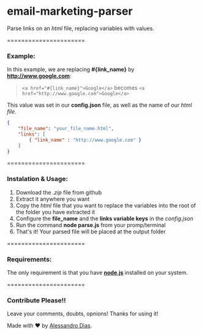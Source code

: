 email-marketing-parser
======================

Parse links on an *html* file, replacing variables with values.

======================
### Example: ###

In this example, we are replacing **#{link_name}** by **http://www.google.com**:

  > `<a href="#{link_name}">Google</a>` becomes `<a href="http://www.google.com">Google</a>`

This value was set in our **config.json** file, as well as the name of our *html file*.

```json
{
	"file_name": "your_file_name.html",
	"links": [
		{ "link_name" : "http://www.google.com" }
	]
}
```

======================
### Instalation & Usage: ###

1. Download the *.zip* file from github
2. Extract it anywhere you want
3. Copy the *html* file that you want to replace the variables into the root of the folder you have extracted it
4. Configure the **file_name** and the **links variable keys** in the *config.json*
5. Run the command **node parse.js** from your promp/terminal
6. That's it! Your parsed file will be placed at the output folder

======================
### Requirements: ###

The only requirement is that you have **[node.js](http://nodejs.org/)** installed on your system.

======================
### Contribute Please!! ###

Leave your comments, doubts, opnions!
Thanks for using it!

Made with ♥ by [Alessandro Dias](https://www.facebook.com/ale.bruno.dias).
